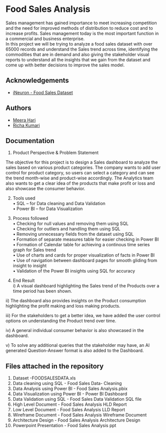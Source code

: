 
# Food Sales Analysis

Sales management has gained importance to meet increasing competition and the need
for improved methods of distribution to reduce cost and to increase profits. Sales
management today is the most important function in a commercial and business
enterprise.  
In this project we will be trying to analyze a food sales dataset with over 65000 records and understand the Sales trend across time, identifying the commodities that are in demand and also giving the stakeholder visual reports to understand all the insights that we gain from the dataset and come up with better decisions to improve the sales model.


## Acknowledgements

 - [iNeuron - Food Sales Dataset](https://github.com/meera-hari/Food-Sales-Data-Analysis/blob/main/FOODSALESDATA.xls)
 
## Authors

- [Meera Hari](https://github.com/meera-hari)
- [Richa Kumari](https://github.com/richa31kumari)


## Documentation

1.	Product Perspective & Problem Statement

The objective for this project is to design a Sales dashboard to analyze the sales based on various product categories. The company wants to add user control for product category, so users can select a category and can see the trend month-wise and product-wise accordingly. The Analytics team also wants to get a clear idea of the products that make profit or loss and also showcase the consumer behavior.

2. 	Tools used  
•	SQL – for Data cleaning and Data Validation  
•	Power BI – for Data Visualization

3. Process followed    
• Checking for null values and removing them using SQL    
•	Checking for outliers and handling them using SQL     
•	Removing unnecessary fields from the dataset using SQL     
•	Formation of separate measures table for easier checking in Power BI    
•	Formation of Calendar table for achieving a continous time series graph for Sales trend    
•	Use of charts and cards for proper visualization of facts in Power BI    
•	Use of navigation between dashboard pages for smooth gliding from insight to insight    
•	Validation of the Power BI insights using SQL for accuracy    

4. End Result   
i) A visual dashboard highlighting the Sales trend of the Products over a time period has been shown. 

 ii) The dashboard also provides insights on the Product consumption highlighting the profit making and loss making products. 

 iii) For the stakeholders to get a better idea, we have added the user control options on understanding the Product trend over time.  

 iv) A general individual consumer behavior is also showcased in the dashboard. 
 
 v) To solve any additional queries that the stakeholder may have, an AI generated Question-Answer format is also added to the Dashboard.


## Files attached in the repository
1) Dataset -FOODSALESDATA.xls  
2) Data cleaning using SQL - Food Sales Data- Cleaning  
3) Data Analysis using Power BI - Food Sales Analysis.pbix  
4) Data Visualization using Power BI - Power BI Dashboard  
5) Data Validation using SQL - Food Sales Data Validation SQL file  
6) High Level Document - Food Sales Analysis HLD Report  
7) Low Level Document - Food Sales Analysis LLD Report  
8) Wireframe Document - Food Sales Analysis Wireframe Document  
9) Architecture Design - Food Sales Analysis Architecture Design  
10) Powerpoint Presentation - Food Sales Analysis ppt   
